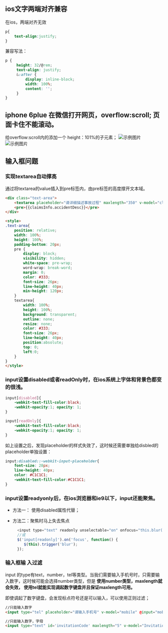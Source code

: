## ios文字两端对齐兼容
在ios，两端对齐无效
```css
p{
    text-align:justify;
}
```
兼容写法：
```css
p {                 
     height: 32/@rem;                   
     text-align: justify;
     &:after {
         display: inline-block;
         width: 100%;
         content: '';
     }
}
```

## iphone 6plue 在微信打开网页，overflow:scroll; 页面卡住不能滚动。
给overflow:scroll内的添加一个 height：101%的子元素；
![示例图片](/FWEB/images/css/css1.gif)
![示例图片](/FWEB/images/css/css1.png)



## 输入框问题

### 实现textarea自动撑高

通过将textarea的value插入到pre标签内，由pre标签的高度撑开文本域。

```html
<div class="text-area">
    <textarea placeholder="请详细描述事故过程" maxlength="350" v-model="claimsInfo.accidentDesc" ></textarea>
    <pre>{{claimsInfo.accidentDesc}}</pre>
</div>

<style>
.text-area{
    position: relative;
    width: 100%;
    height: 100%;
    padding-bottom: 20px;
    pre {
        display: block;
        visibility: hidden;
        white-space: pre-wrap;
        word-wrap: break-word;
        margin: 0;
        color: #333;
        font-size: 26px;
        line-height: 40px;
        min-height: 120px;
    }
    textarea{
        width: 100%;
        height: 100%;
        background: transparent;
        outline: none;
        resize: none;
        color: #333;
        font-size: 26px;
        line-height: 40px;
        position:absolute;
        top: 0;
        left:0;
    }
}
</style>
```

### input设置disabled或者readOnly时，在ios系统上字体和背景色都变的很浅。

```css
input[disabled]{
    -webkit-text-fill-color:black; 
    -webkit-opacity:1; opacity: 1;
}

input[readOnly]{
    -webkit-text-fill-color:black; 
    -webkit-opacity:1; opacity: 1;
}
```

如上设置之后，发现placeholder的样式失效了，这时候还需要单独给disbled的placeholder单独设置：

```css
input:disabled::-webkit-input-placeholder{
    font-size: 28px;
    line-height: 40px;
    color: #C1C1C1;
    -webkit-text-fill-color:#C1C1C1;
}
```


### input设置readyonly后，在ios浏览器和ie9以下，input还能聚焦。

* 方法一： 使用disabled属性代替；
    
* 方法二：聚焦时马上失去焦点
    
    ```javascript
      <input type="text" readonly unselectable="on" onfocus="this.blur()" value="点我啊"/>
      //或
      $('input[readonly]').on('focus', function() {       
         $(this).trigger('blur'); 
      });
    ```
    

### 输入框输 入过滤

input 的type有text，number，tel等类型。当我们需要输入手机号时，只需要输入数字，这时候可能会选择number类型，但是 **使用number类型，maxlength就会失效， 使用tel就能实现调起数字键盘并且保证maxlength可用。**

即使调起了数字键盘，会发现标点符号还是可以输入，可以使用正则过滤；

```html
//只能输入数字
<input type="tel" placeholder="请输入手机号" v-model="mobile" @input="mobile=mobile.replace(/[^\d]/ig,'')" maxlength="11">

//只能输入数字，字母
<input type="text" id='invitationCode' maxlength="5" v-model="InvitationCode" @input="InvitationCode=InvitationCode.replace(/[^\w]/ig,'')">
```